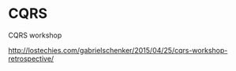 # CQRS
CQRS workshop


http://lostechies.com/gabrielschenker/2015/04/25/cqrs-workshop-retrospective/
